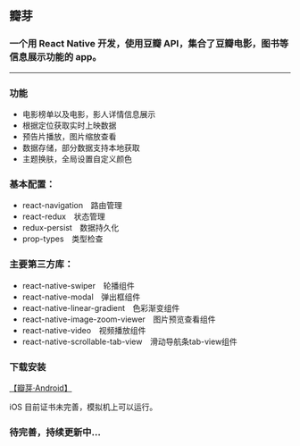 ## 瓣芽

### 一个用 React Native 开发，使用豆瓣 API，集合了豆瓣电影，图书等信息展示功能的 app。
 
<hr>

### 功能

 - 电影榜单以及电影，影人详情信息展示
 - 根据定位获取实时上映数据
 - 预告片播放，图片缩放查看
 - 数据存储，部分数据支持本地获取
 - 主题换肤，全局设置自定义颜色


### 基本配置：

 - react-navigation　路由管理
 - react-redux　状态管理
 - redux-persist　数据持久化
 - prop-types　类型检查

 
### 主要第三方库：

 - react-native-swiper　轮播组件
 - react-native-modal　弹出框组件
 - react-native-linear-gradient　色彩渐变组件
 - react-native-image-zoom-viewer　图片预览查看组件
 - react-native-video　视频播放组件
 - react-native-scrollable-tab-view　滑动导航条tab-view组件

### 下载安装

[【瓣芽·Android】](https://fir.im/1aju)

iOS 目前证书未完善，模拟机上可以运行。

### 待完善，持续更新中...

